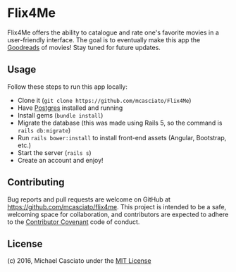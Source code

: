 # Flix4Me
Flix4Me offers the ability to catalogue and rate one's favorite movies in a user-friendly interface. The goal is to eventually make this app the [Goodreads](http://www.goodreads.com) of movies! Stay tuned for future updates.

## Usage
Follow these steps to run this app locally:
- Clone it (`git clone https://github.com/mcasciato/Flix4Me`)
- Have [Postgres](https://www.postgresql.org/) installed and running
- Install gems (`bundle install`)
- Migrate the database (this was made using Rails 5, so the command is `rails db:migrate`)
- Run `rails bower:install` to install front-end assets (Angular, Bootstrap, etc.)
- Start the server (`rails s`)
- Create an account and enjoy!

## Contributing
Bug reports and pull requests are welcome on GitHub at https://github.com/mcasciato/flix4me. This project is intended to be a safe, welcoming space for collaboration, and contributors are expected to adhere to the [Contributor Covenant](http://contributor-covenant.org/) code of conduct.

## License
(c) 2016, Michael Casciato under the [MIT License](LICENSE.md)
